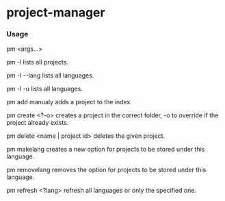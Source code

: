# project-manager

### Usage
pm <args...>

pm -l lists all projects.

pm -l --lang lists all languages.

pm -l -u <user> lists all languages.



pm add <location> manualy adds a project to the index.

pm create <lang> <name> <?-o> creates a project in the correct folder, -o to override if the project already exists.

pm delete <name | project id> deletes the given project.

pm makelang <lang> creates a new option for projects to be stored under this language.

pm removelang <lang> removes the option for projects to be stored under this language.

pm refresh <?lang> refresh all languages or only the specified one.